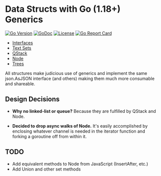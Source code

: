 # Data Structs with Go (1.18+) Generics

[![Go
Version](https://img.shields.io/github/go-mod/go-version/rwxrob/structs)](https://tip.golang.org/doc/go1.18)
[![GoDoc](https://godoc.org/github.com/rwxrob/structs?status.svg)](https://godoc.org/github.com/rwxrob/structs)
[![License](https://img.shields.io/badge/license-Apache2-brightgreen.svg)](LICENSE)
[![Go Report
Card](https://goreportcard.com/badge/github.com/rwxrob/structs)](https://goreportcard.com/report/github.com/rwxrob/structs)

* [Interfaces](interfaces.go)
* [Text Sets](set/text/set)
* [QStack](qstack_test.go)
* [Node](node_test.go)
* [Trees](tree)

All structures make judicious use of generics and implement the same
json.AsJSON interface (and others) making them much more consumable and
shareable.

## Design Decisions

* **Why no linked-list or queue?** Because they are fulfilled by QStack
  and Node.

* **Decided to drop async walks of Node.** It's easily accomplished by
  enclosing whatever channel is needed in the iterator function and
  forking a goroutine off from within it.

## TODO

* Add equivalent methods to Node from JavaScript (InsertAfter, etc.)
* Add Union and other set methods
